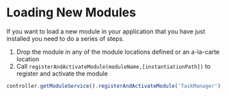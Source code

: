 # Loading New Modules


If you want to load a new module in your application that you have just installed you need to do a series of steps.

1. Drop the module in any of the module locations defined or an a-la-carte location
2. Call `registerAndActivateModule(moduleName,[instantiationPath])` to register and activate the module

```js
controller.getModuleService().registerAndActivateModule('TaskManager');
```


